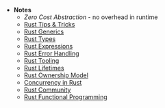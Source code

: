 - **Notes**
	- *Zero Cost Abstraction* - no overhead in runtime
	- [Rust Tips & Tricks](Rust%20Tips%20&%20Tricks.md)
	- [Rust Generics](Rust%20Generics.md)
	- [Rust Types](Rust%20Types.md)
	- [Rust Expressions](Rust%20Expressions.md)
	- [Rust Error Handling](Rust%20Error%20Handling.md)
	- [Rust Tooling](Rust%20Tooling.md)
	- [Rust Lifetimes](Rust%20Lifetimes.md)
	- [Rust Ownership Model](Rust%20Ownership%20Model.md)
	- [Concurrency in Rust](Concurrency%20in%20Rust.md)
	- [Rust Community](Rust%20Community.md)
	- [Rust Functional Programming](Rust%20Functional%20Programming.md)



